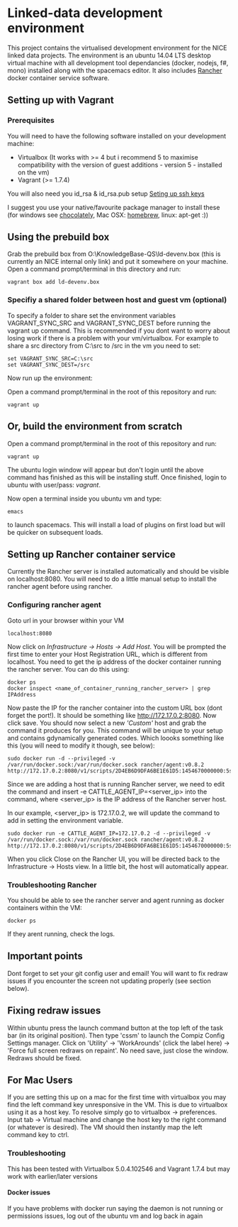 # Linked-data development environment

This project contains the virtualised development environment for the NICE linked data projects.  The environment is an ubuntu 14.04 LTS desktop virtual machine with all development tool dependancies (docker, nodejs, f#, mono) installed along with the spacemacs editor.  It also includes [Rancher](http://rancher.com/rancher/) docker container service software.

## Setting up with Vagrant

### Prerequisites

You will need to have the following software installed on your development machine: 
* Virtualbox (It works with >= 4 but i recommend 5 to maximise compatibility with the version of guest additions - version 5 -  installed on the vm)
* Vagrant (>= 1.7.4)

You will also need you id_rsa & id_rsa.pub setup [Seting up ssh keys](https://help.github.com/articles/generating-an-ssh-key/)

I suggest you use your native/favourite package manager to install these (for windows see [chocolately](https://chocolatey.org/), Mac OSX: [homebrew](), linux: apt-get :))

## Using the prebuild box

Grab the prebuild box from O:\KnowledgeBase-QS\ld-devenv.box (this is currently an NICE internal only link) and put it somewhere on your machine.  Open a command prompt/terminal in this directory and run:

```
vagrant box add ld-devenv.box
```

### Specifiy a shared folder between host and guest vm (optional)


To specify a folder to share set the environment variables VAGRANT_SYNC_SRC and VAGRANT_SYNC_DEST before running the vagrant up command.  This is recommended if you dont want to worry about losing work if there is a problem with your vm/virtualbox.
For example to share a src directory from C:\src to /src in the vm you need to set:

```
set VAGRANT_SYNC_SRC=C:\src
set VAGRANT_SYNC_DEST=/src
```

Now run up the environment:

Open a command prompt/terminal in the root of this repository and run:

```
vagrant up
```

## Or, build the environment from scratch

Open a command prompt/terminal in the root of this repository and run:
```
vagrant up
```
The ubuntu login window will appear but don't login until the above command has finished as this will be installing stuff.  Once finished, login to ubuntu with user/pass: *vagrant*.

Now open a terminal inside you ubuntu vm and type: 
```
emacs
```
to launch spacemacs.  This will install a load of plugins on first load but will be quicker on subsequent loads.

## Setting up Rancher container service

Currently the Rancher server is installed automatically and should be visible on localhost:8080. 
You will need to do a little manual setup to install the rancher agent before using rancher.

### Configuring rancher agent
Goto url in your browser within your VM

```
localhost:8080
```

Now click on *Infrastructure -> Hosts -> Add Host*.  You will be prompted the first time to enter your Host Registration URL, which is different from localhost.  You need to get the ip address of the docker container running the rancher server.  You can do this using:
```
docker ps
docker inspect <name_of_container_running_rancher_server> | grep IPAddress
```
Now paste the IP for the rancher container into the custom URL box (dont forget the port!).  It should be something like http://172.17.0.2:8080.  Now click save.
You should now select a new *'Custom'* host and grab the command it produces for you.  This command will be unique to your setup and contains gdynamically generated codes.  Which loooks something like this (you will need to modify it though, see below):
```
sudo docker run -d --privileged -v /var/run/docker.sock:/var/run/docker.sock rancher/agent:v0.8.2 http://172.17.0.2:8080/v1/scripts/2D4EB6D9DFA6BE1E61D5:1454670000000:5scsHZbSvsPruECHdQVTN2YE7E
```

Since we are adding a host that is running Rancher server, we need to edit the command and insert -e CATTLE_AGENT_IP=<server_ip> into the command, where <server_ip> is the IP address of the Rancher server host.

In our example, <server_ip> is 172.17.0.2, we will update the command to add in setting the environment variable.

```
sudo docker run -e CATTLE_AGENT_IP=172.17.0.2 -d --privileged -v /var/run/docker.sock:/var/run/docker.sock rancher/agent:v0.8.2 http://172.17.0.2:8080/v1/scripts/2D4EB6D9DFA6BE1E61D5:1454670000000:5scsHZbSvsPruECHdQVTN2YE7E
```

When you click Close on the Rancher UI, you will be directed back to the Infrastructure -> Hosts view. In a little bit, the host will automatically appear.


### Troubleshooting Rancher
You should be able to see the rancher server and agent running as docker containers within the VM:
```
docker ps
```
If they arent running, check the logs.

## Important points

Dont forget to set your git config user and email!  You will want to fix redraw issues if you encounter the screen not updating properly (see section below).

## Fixing redraw issues
Within ubuntu press the launch command button at the top left of the task bar (in its original position).  Then type 'cssm' to launch the Compiz Config Settings manager.  Click on 'Utility' -> 'WorkArounds' (click the label here) -> 'Force full screen redraws on repaint'.  No need save, just close the window.  Redraws should be fixed.

## For Mac Users
If you are setting this up on a mac for the first time with virtualbox you may find the left command key unresponsive in the VM.  This is due to virtualbox using it as a host key.  To resolve simply go to virtualbox -> preferences.  Input tab -> Virtual machine and change the host key to the right command (or whatever is desired).  The VM should then instantly map the left command key to ctrl.

### Troubleshooting

This has been tested with Virtualbox 5.0.4.102546 and Vagrant 1.7.4 but may work with earlier/later versions

#### Docker issues
If you have problems with docker run saying the daemon is not running or permissions issues, log out of the ubuntu vm and log back in again
